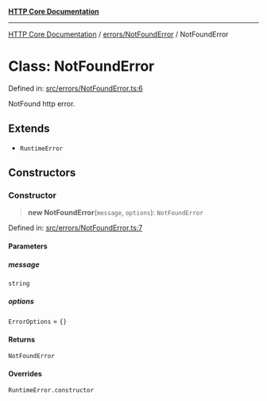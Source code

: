 [**HTTP Core Documentation**](../../../README.md)

***

[HTTP Core Documentation](../../../README.md) / [errors/NotFoundError](../README.md) / NotFoundError

# Class: NotFoundError

Defined in: [src/errors/NotFoundError.ts:6](https://github.com/stonemjs/http-core/blob/f8360abdd8e841f59cefcfadd322bcf66d52c95b/src/errors/NotFoundError.ts#L6)

NotFound http error.

## Extends

- `RuntimeError`

## Constructors

### Constructor

> **new NotFoundError**(`message`, `options`): `NotFoundError`

Defined in: [src/errors/NotFoundError.ts:7](https://github.com/stonemjs/http-core/blob/f8360abdd8e841f59cefcfadd322bcf66d52c95b/src/errors/NotFoundError.ts#L7)

#### Parameters

##### message

`string`

##### options

`ErrorOptions` = `{}`

#### Returns

`NotFoundError`

#### Overrides

`RuntimeError.constructor`
